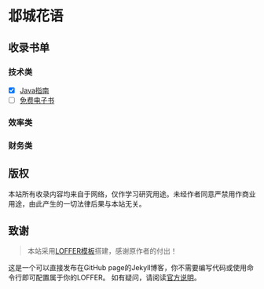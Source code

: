 # 邶城花语

## 收录书单
### 技术类

- [x] [Java指南](https://www.journaldev.com/java-tutorial-java-ee-tutorials)
- [ ] [免费电子书](https://github.com/EbookFoundation/free-programming-books)

### 效率类

### 财务类

## 版权
 本站所有收录内容均来自于网络，仅作学习研究用途。未经作者同意严禁用作商业用途，由此产生的一切法律后果与本站无关。
## 致谢
> 本站采用[LOFFER模板](https://github.com/FromEndWorld/LOFFER)搭建，感谢原作者的付出！

这是一个可以直接发布在GitHub page的Jekyll博客，你不需要编写代码或使用命令行即可配置属于你的LOFFER。
如有疑问，请阅读[官方说明](https://pages.github.com/)。
